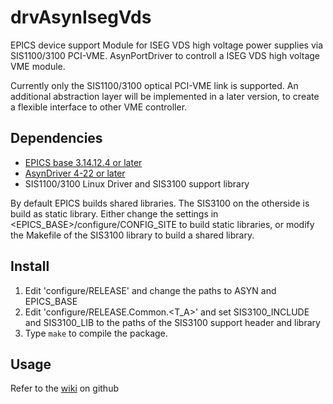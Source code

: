 # drvAsynIsegVds

EPICS device support Module for ISEG VDS high voltage power supplies via SIS1100/3100 PCI-VME.
AsynPortDriver to controll a ISEG VDS high voltage VME module.

Currently only the SIS1100/3100 optical PCI-VME link is supported. An additional abstraction layer
will be implemented in a later version, to create a flexible interface to other VME controller.

## Dependencies

-  [EPICS base 3.14.12.4 or later](http://www.aps.anl.gov/epics/)
-  [AsynDriver 4-22 or later](http://www.aps.anl.gov/epics/modules/soft/asyn/)
-  SIS1100/3100 Linux Driver and SIS3100 support library

By default EPICS builds shared libraries. The SIS3100 on the otherside is build as static library.
Either change the settings in &lt;EPICS_BASE&gt;/configure/CONFIG_SITE to build static libraries,
or modify the Makefile of the SIS3100 library to build a shared library.

## Install
 1.  Edit 'configure/RELEASE' and change the paths to ASYN and EPICS_BASE
 2.  Edit 'configure/RELEASE.Common.&lt;T_A&gt;' and set SIS3100_INCLUDE and SIS3100_LIB to the paths of the SIS3100 support
     header and library
 3.  Type `make` to compile the package.

## Usage
Refer to the [wiki](https://github.com/ffeldbauer/drvAsynIsegVds/wiki) on github


